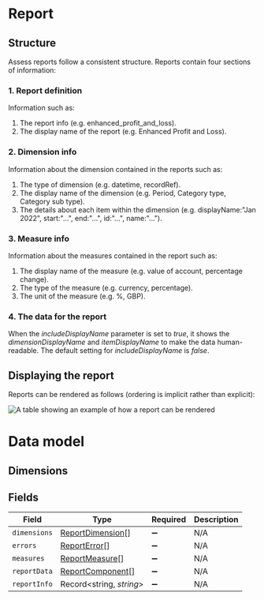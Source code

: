 # Report

## Structure

Assess reports follow a consistent structure. Reports contain four sections of information:

### 1. Report definition

Information such as:

  1. The report info (e.g. enhanced_profit_and_loss).
  2. The display name of the report (e.g. Enhanced Profit and Loss).
  
### 2. Dimension info

Information about the dimension contained in the reports such as:

  1. The type of dimension (e.g. datetime, recordRef).
  2. The display name of the dimension (e.g. Period, Category type, Category sub type).
  3. The details about each item within the dimension (e.g. displayName:"Jan 2022", start:"...", end:"...", id:"...", name:"...").

### 3. Measure info

Information about the measures contained in the report such as:

  1. The display name of the measure (e.g. value of account, percentage change).
  2. The type of the measure (e.g. currency, percentage).
  3. The unit of the measure (e.g. %, GBP).
  
### 4. The data for the report

When the *includeDisplayName* parameter is set to *true*, it shows the *dimensionDisplayName* and *itemDisplayName* to make the data human-readable. The default setting for *includeDisplayName* is *false*.


## Displaying the report

Reports can be rendered as follows (ordering is implicit rather than explicit):

![A table showing an example of how a report can be rendered](https://files.readme.io/1fa20ca-Report1.png)

# Data model

## Dimensions


## Fields

| Field                                                       | Type                                                        | Required                                                    | Description                                                 |
| ----------------------------------------------------------- | ----------------------------------------------------------- | ----------------------------------------------------------- | ----------------------------------------------------------- |
| `dimensions`                                                | [ReportDimension](../../models/shared/reportdimension.md)[] | :heavy_minus_sign:                                          | N/A                                                         |
| `errors`                                                    | [ReportError](../../models/shared/reporterror.md)[]         | :heavy_minus_sign:                                          | N/A                                                         |
| `measures`                                                  | [ReportMeasure](../../models/shared/reportmeasure.md)[]     | :heavy_minus_sign:                                          | N/A                                                         |
| `reportData`                                                | [ReportComponent](../../models/shared/reportcomponent.md)[] | :heavy_minus_sign:                                          | N/A                                                         |
| `reportInfo`                                                | Record<string, *string*>                                    | :heavy_minus_sign:                                          | N/A                                                         |